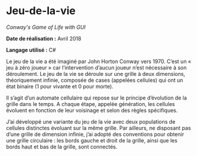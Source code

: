 # Jeu-de-la-vie

*Conway's Game of Life with GUI*

**Date de réalisation :** Avril 2018

**Langage utilisé :** C#

Le jeu de la vie a été imaginé par John Horton Conway vers 1970. C’est un « jeu à zéro joueur » car l’intervention d’aucun joueur n’est nécessaire à son déroulement. Le jeu de la vie se déroule sur une grille à deux dimensions, théoriquement infinie, composée de cases (appelées cellules) qui ont un état binaire (1 pour vivante et 0 pour morte).

Il s’agit d’un automate cellulaire qui repose sur le principe d’évolution de la grille dans le temps. A chaque étape, appelée génération, les cellules évoluent en fonction de leur voisinage et selon des règles spécifiques.

J’ai développé une variante du jeu de la vie avec deux populations de cellules distinctes évoluant sur la même grille. Par ailleurs, ne disposant pas d’une grille de dimension infinie, j’ai adopté des conventions pour obtenir une grille circulaire : les bords gauche et droit de la grille, ainsi que les bords haut et bas de la grille, sont connectés.
